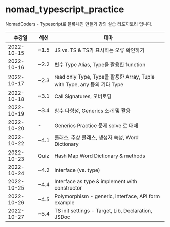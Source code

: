 # nomad_typescript_practice  
NomadCoders - Typescript로 블록체인 만들기 강의 실습 리포지토리 입니다.

| 수강일         | 섹션    | 테마                                                               |  
|-------------|-------|------------------------------------------------------------------|
| 2022-10-15  | ~1.5  | JS vs. TS & TS가 표시하는 오류 확인하기                                     |  
| 2022-10-16  | ~2.2  | 변수 Type Alias, Type을 활용한 function                                |
| 2022-10-17  | ~2.3  | read only Type, Type을 활용한 Array, Tuple with Type, any 등의 기타 Type |  
| 2022-10-18  | ~3.1  | Call Signatures, 오버로딩                                            |
| 2022-10-19  | ~3.4  | 함수 다형성, Generics 소개 및 활용                                         |
| 2022-10-20  | -     | Generics Practice 문제 solve 로 대체                                  |
| 2022-10-22  | ~4.1  | 클래스, 추상 클래스, 생성자 속성, Word Dictionary                             |
| 2022-10-23  | Quiz  | Hash Map Word Dictionary & methods                               |
| 2022-10-24  | ~4.2  | Interface (vs. type)                                             |
 | 2022-10-25  | ~4.4  | Interface as type & implement with constructor |
| 2022-10-26 | ~4.5 | Polymorphism - generic, interface, API form example |
|2022-10-27| ~5.4 | TS init settings - Target, Lib, Declaration, JSDoc |